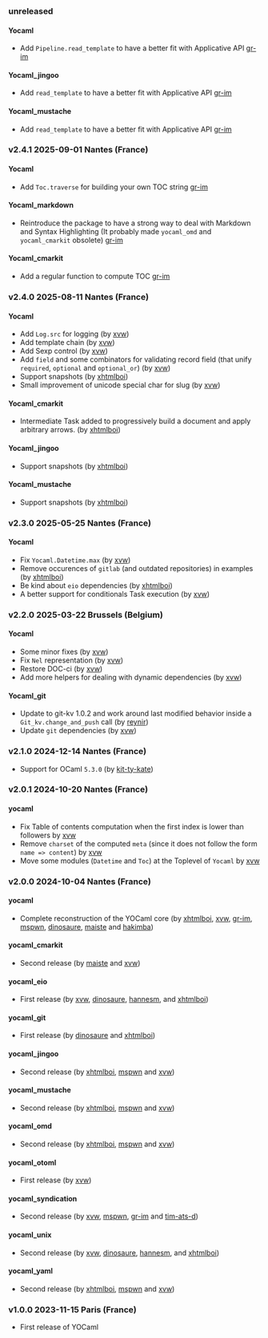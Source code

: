 ### unreleased

#### Yocaml

- Add `Pipeline.read_template` to have a better fit with Applicative API [gr-im](https://github.com/gr-im)

#### Yocaml_jingoo

- Add `read_template` to have a better fit with Applicative API [gr-im](https://github.com/gr-im)

#### Yocaml_mustache

- Add `read_template` to have a better fit with Applicative API [gr-im](https://github.com/gr-im)


### v2.4.1 2025-09-01 Nantes (France)

#### Yocaml

- Add `Toc.traverse` for building your own TOC string [gr-im](https://github.com/gr-im)

#### Yocaml_markdown

- Reintroduce the package to have a strong way to deal with Markdown and Syntax Highlighting (It probably made `yocaml_omd` and `yocaml_cmarkit` obsolete) [gr-im](https://github.com/gr-im)

#### Yocaml_cmarkit

- Add a regular function to compute TOC [gr-im](https://github.com/gr-im)

### v2.4.0 2025-08-11 Nantes (France)

#### Yocaml

- Add `Log.src` for logging (by [xvw](https://xvw.lol))
- Add template chain (by [xvw](https://xvw.lol))
- Add Sexp control (by [xvw](https://xvw.lol))
- Add `field` and some combinators for validating record field (that unify `required`, `optional` and `optional_or`) (by [xvw](https://xvw.lol))
- Support snapshots (by [xhtmlboi](https://github.com/xhtmlboi))
- Small improvement of unicode special char for slug (by [xvw](https://xvw.lol))

#### Yocaml_cmarkit

- Intermediate Task added to progressively build a document and apply arbitrary arrows. (by [xhtmlboi](https://github.com/xhtmlboi))

#### Yocaml_jingoo

- Support snapshots (by [xhtmlboi](https://github.com/xhtmlboi))

#### Yocaml_mustache

- Support snapshots (by [xhtmlboi](https://github.com/xhtmlboi))

### v2.3.0 2025-05-25 Nantes (France)

#### Yocaml

- Fix `Yocaml.Datetime.max` (by [xvw](https://xvw.lol))
- Remove occurences of `gitlab` (and outdated repositories) in examples (by [xhtmlboi](https://github.com/xhtmlboi))
- Be kind about `eio` dependencies (by [xhtmlboi](https://github.com/xhtmlboi))
- A better support for conditionals Task execution (by [xvw](https://xvw.lol))

### v2.2.0 2025-03-22 Brussels (Belgium)

#### Yocaml

- Some minor fixes (by [xvw](https://xvw.lol))
- Fix `Nel` representation (by [xvw](https://xvw.lol))
- Restore DOC-ci (by [xvw](https://xvw.lol))
- Add more helpers for dealing with dynamic dependencies (by [xvw](https://xvw.lol))

#### Yocaml_git

- Update to git-kv 1.0.2 and work around last modified behavior inside a `Git_kv.change_and_push` call (by [reynir](https://reyn.ir))
- Update `git` dependencies (by [xvw](https://xvw.lol))


### v2.1.0 2024-12-14 Nantes (France)

- Support for OCaml `5.3.0` (by [kit-ty-kate](https://github.com/kit-ty-kate))


### v2.0.1 2024-10-20 Nantes (France)

#### yocaml

- Fix Table of contents computation when the first index is lower than followers by [xvw](https://github.com/xvw)
- Remove `charset` of the computed `meta` (since it does not follow the form `name => content`) by [xvw](https://github.com/xvw)
- Move some modules (`Datetime` and `Toc`) at the Toplevel of `Yocaml` by [xvw](https://github.com/xvw)


### v2.0.0 2024-10-04 Nantes (France)

#### yocaml

- Complete reconstruction of the YOCaml core (by [xhtmlboi](https://github.com/xhtmlboi), [xvw](https://github.com/xvw), [gr-im](https://github.com/gr-im), [mspwn](https://github.com/mspwn), [dinosaure](https://github.com/dinosaure), [maiste](https://github.com/maiste) and [hakimba](https://github.com/Hakimba))

#### yocaml_cmarkit

- Second release (by [maiste](https://github.com/maiste) and [xvw](https://github.com/xvw))

#### yocaml_eio

- First release (by [xvw](https://github.com/xvw), [dinosaure](https://github.com/dinosaure), [hannesm](https://github.com/hannesm), and [xhtmlboi](https://github.com/xhtmlboi))

#### yocaml_git

- First release (by [dinosaure](https://github.com/dinosaure) and [xhtmlboi](https://github.com/xhtmlboi))


#### yocaml_jingoo

- Second release (by [xhtmlboi](https://github.com/xhtmlboi), [mspwn](https://github.com/mspwn) and [xvw](https://github.com/xvw))

#### yocaml_mustache

- Second release (by [xhtmlboi](https://github.com/xhtmlboi), [mspwn](https://github.com/mspwn) and [xvw](https://github.com/xvw))

#### yocaml_omd

- Second release (by [xhtmlboi](https://github.com/xhtmlboi), [mspwn](https://github.com/mspwn) and [xvw](https://github.com/xvw))

#### yocaml_otoml

- First release (by [xvw](https://github.com/xvw))

#### yocaml_syndication

- Second release (by [xvw](https://github.com/xvw), [mspwn](https://github.com/mspwn), [gr-im](https://github.com/gr-im) and [tim-ats-d](https://github.com/Tim-ats-d))

#### yocaml_unix

- Second release (by [xvw](https://github.com/xvw), [dinosaure](https://github.com/dinosaure), [hannesm](https://github.com/hannesm), and [xhtmlboi](https://github.com/xhtmlboi))

#### yocaml_yaml

- Second release (by [xhtmlboi](https://github.com/xhtmlboi), [mspwn](https://github.com/mspwn) and [xvw](https://github.com/xvw))

### v1.0.0 2023-11-15 Paris (France)

- First release of YOCaml
